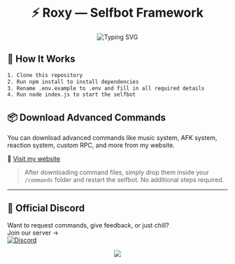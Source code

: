 <h1 align="center">⚡ Roxy — Selfbot Framework</h1>

<p align="center">
  <img src="https://readme-typing-svg.demolab.com?font=Fira+Code&size=24&duration=3000&pause=500&color=5f00ff&center=true&vCenter=true&width=440&lines=Roxy+Discord+Selfbot;Built+to+Flex+%F0%9F%94%A5;By+it's+Manish" alt="Typing SVG" />
</p>

## 🧠 How It Works

```bash
1. Clone this repository
2. Run npm install to install dependencies
3. Rename .env.example to .env and fill in all required details
4. Run node index.js to start the selfbot
```

## 📦 Download Advanced Commands

You can download advanced commands like music system, AFK system, reaction system, custom RPC, and more from my website.

🎯 [Visit my website](https://yourwebsite.link)  

> After downloading command files, simply drop them inside your `/commands` folder and restart the selfbot. No additional steps required.

---

## 👑 Official Discord

Want to request commands, give feedback, or just chill?  
Join our server →  
[![Discord](https://img.shields.io/discord/1270616787809206364?color=5865F2&label=Discord&logo=discord&logoColor=white&style=for-the-badge)](https://discord.gg/hZf4j8GzzK)

<p align="center">
  <img src="https://lanyard.cnrad.dev/api/1123856956780728411?bg=000000&borderRadius=20px&idleMessage=Sleeping...&theme=dark&showDisplayName=true"/>
</p>